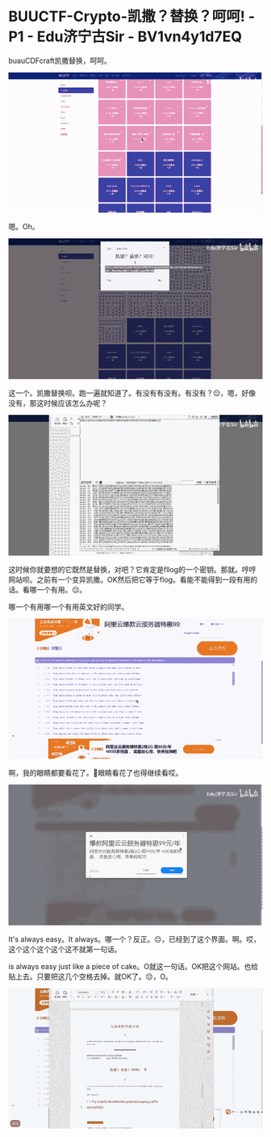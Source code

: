 # BUUCTF-Crypto-凯撒？替换？呵呵! - P1 - Edu济宁古Sir - BV1vn4y1d7EQ

buauCDFcraft凯撒替换，呵呵。

![](img/0a129fadb780eed03ef2f20134dc44f2_1.png)

嗯。Oh。

![](img/0a129fadb780eed03ef2f20134dc44f2_3.png)

这一个。凯撒替换呗。跑一遍就知道了。有没有有没有。有没有？😔，嗯，好像没有，那这时候应该怎么办呢？

![](img/0a129fadb780eed03ef2f20134dc44f2_5.png)

这时候你就要想的它既然是替换，对吧？它肯定是fllog的一个密钥。那就。哼哼网站呗。之前有一个变异凯撒。OK然后把它等于flog。看能不能得到一段有用的话。看哪一个有用。😔。

哪一个有用哪一个有用英文好的同学。

![](img/0a129fadb780eed03ef2f20134dc44f2_7.png)

啊，我的眼睛都要看花了。🎼眼睛看花了也得继续看哎。

![](img/0a129fadb780eed03ef2f20134dc44f2_9.png)

It's always easy。It always。哪一个？反正。😔，已经到了这个界面。啊。哎，这个这个这个这个这不就第一句话。

is always easy just like a piece of cake。O就这一句话。OK把这个网站。也给贴上去。只要把这几个空格去掉。就OK了。😔，O。



![](img/0a129fadb780eed03ef2f20134dc44f2_11.png)